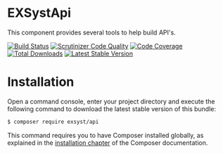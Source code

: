 EXSystApi
=========
This component provides several tools to help build API's.

[![Build Status](https://travis-ci.org/EXSyst/Api.svg?branch=master)](https://travis-ci.org/EXSyst/Api)
[![Scrutinizer Code Quality](https://scrutinizer-ci.com/g/EXSyst/Api/badges/quality-score.png?b=master)](https://scrutinizer-ci.com/g/EXSyst/Api/?branch=master)
[![Code Coverage](https://scrutinizer-ci.com/g/EXSyst/Api/badges/coverage.png?b=master)](https://scrutinizer-ci.com/g/EXSyst/Api/?branch=master)
[![Total Downloads](https://poser.pugx.org/EXSyst/api/downloads.svg)](https://packagist.org/packages/EXSyst/api)
[![Latest Stable Version](https://poser.pugx.org/EXSyst/api/v/stable.svg)](https://packagist.org/packages/EXSyst/api)

Installation
============
Open a command console, enter your project directory and execute the
following command to download the latest stable version of this bundle:

```bash
$ composer require exsyst/api
```

This command requires you to have Composer installed globally, as explained
in the [installation chapter](https://getcomposer.org/doc/00-intro.md)
of the Composer documentation.
